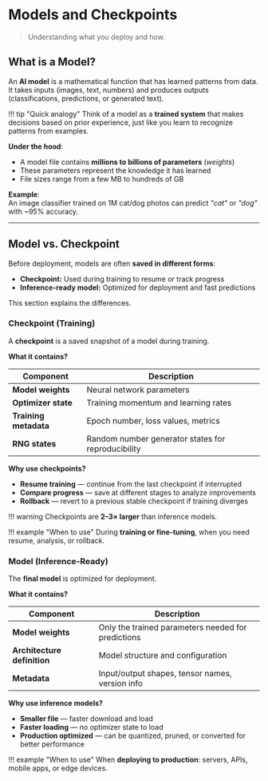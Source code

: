 # Models and Checkpoints

> Understanding what you deploy and how.

## What is a Model?


An **AI model** is a mathematical function that has learned patterns from data.  
It takes inputs (images, text, numbers) and produces outputs (classifications, predictions, or generated text).

!!! tip "Quick analogy"
    Think of a model as a **trained system** that makes decisions based on prior experience, just like you learn to recognize patterns from examples.

**Under the hood**:

* A model file contains **millions to billions of parameters** (*weights*)  
* These parameters represent the knowledge it has learned  
* File sizes range from a few MB to hundreds of GB

**Example**:  
An image classifier trained on 1M cat/dog photos can predict *"cat"* or *"dog"* with ~95% accuracy.

---

## Model vs. Checkpoint

Before deployment, models are often **saved in different forms**:  

- **Checkpoint:** Used during training to resume or track progress  
- **Inference-ready model:** Optimized for deployment and fast predictions

This section explains the differences.


### Checkpoint (Training)
A **checkpoint** is a saved snapshot of a model during training.


**What it contains?**

| Component             | Description                                        |
| --------------------- | -------------------------------------------------- |
| **Model weights**     | Neural network parameters                          |
| **Optimizer state**   | Training momentum and learning rates               |
| **Training metadata** | Epoch number, loss values, metrics                 |
| **RNG states**        | Random number generator states for reproducibility |


**Why use checkpoints?**

* **Resume training** — continue from the last checkpoint if interrupted  
* **Compare progress** — save at different stages to analyze improvements  
* **Rollback** — revert to a previous stable checkpoint if training diverges

!!! warning
    Checkpoints are **2–3× larger** than inference models.

!!! example "When to use"
    During **training or fine-tuning**, when you need resume, analysis, or rollback.


### Model (Inference-Ready)
The **final model** is optimized for deployment.

**What it contains?**

| Component                   | Description                                        |
| --------------------------- | -------------------------------------------------- |
| **Model weights**           | Only the trained parameters needed for predictions |
| **Architecture definition** | Model structure and configuration                  |
| **Metadata**                | Input/output shapes, tensor names, version info    |

**Why use inference models?**

* **Smaller file** — faster download and load  
* **Faster loading** — no optimizer state to load  
* **Production optimized** — can be quantized, pruned, or converted for better performance

!!! example "When to use"
    When **deploying to production**: servers, APIs, mobile apps, or edge devices.
